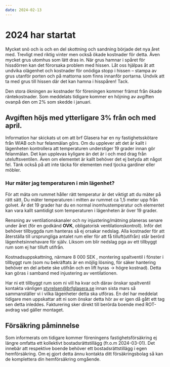 ```yaml
---
date: 2024-02-13
---
```


# 2024 har startat

Mycket snö och is och en del skottning och sandning började det nya året med.
Trevligt med riktig vinter men också ökade kostnader för detta. Även mycket
grus utomhus som lätt dras in. När grus hamnar i spåret för hissdörren kan det
förorsaka problem med hissen. Låt oss hjälpas åt att undvika olägenhet och
kostnader för onödiga stopp i hissen – stampa av grus utanför porten och på
mattorna som finns innanför portarna. Undvik att ta med grus till hissen där
det kan hamna i hisspåren! Tack.

Den stora ökningen av kostnader för föreningen kommer främst från ökade
räntekostnader. Som meddelats tidigare kommer en höjning av avgiften ovanpå den
om 2% som skedde i januari.

## Avgiften höjs med ytterligare 3% från och med april.

Information har skickats ut om att brf Glasera har en ny fastighetsskötare från
WIAB och hur felanmälan görs. Om du upplever att det är kallt i lägenheten
kontrollera att temperaturen understiger 19 grader innan gör felanmälan. Det
kan upplevas kyligare än det är i och med drag från uteluftsventilen. Även om
elementet är kallt behöver det ej betyda att något fel. Tänk också på att inte
täcka för elementen med tjocka gardiner eller möbler.

### Hur mäter jag temperaturen i min lägenhet?

För att mäta om rummet håller rätt temperatur är det viktigt att du mäter på
rätt sätt. Du mäter temperaturen i mitten av rummet ca 1,5 meter upp från
golvet. Är det 19 grader har du en normal inomhustemperatur och elementet kan
vara kallt samtidigt som temperaturen i lägenheten är över 19 grader.

Rensning av ventilationskanaler och ny injustering/mätning planeras senare
under året (för en godkänd **OVK**, obligatorisk ventilationskontroll). Inför det
behöver tillbyggda rum hanteras så ej orsakar nedslag. Alla kostnader för att
återställa till ursprungliga antalet rum eller för att få tilluft(utifrån) står
berörd lägenhetsinnehavare för själv. Liksom om blir nedslag pga av ett
tillbyggt rum som ej har tilluft utifrån.

Kostnadsuppskattning, närmare 8 000 SEK , montering spaltventil i fönster i
tillbyggt rum (som nu bekräftats är en möjlig lösning, för säker hantering
behöver en del arbete ske utifrån och en lift hyras -> högre kostnad). Detta
kan göras i samband med injustering av ventilationen.

Har ni ett tillbyggt rum som ni vill ha kvar och därav önskar spaltventil
kontakta vänligen [styrelsen@brfglasera.se](mailto:styrelsen@brfglasera.se)
innan sista mars så sammanställer vi i vilka lägenheter detta ska utföras. En
del har meddelat tidigare men uppskattar att ni som önskar detta hör av er igen
då gått ett tag sen detta inleddes. Fakturering sker direkt till berörda boende
med ROT-avdrag vad gäller montaget.

## Försäkring påminnelse

Som informerats om tidigare kommer föreningens fastighetsförsäkring ej längre
omfatta ett kollektivt bostadsrättstillägg (fr.o.m 2024-03-01). Det innebär att
respektive boende behöver ett bostadsrättstillägg i egen hemförsäkring. Om ej
gjort detta ännu kontakta ditt försäkringsbolag så kan de komplettera din
hemförsäkring omgående.
